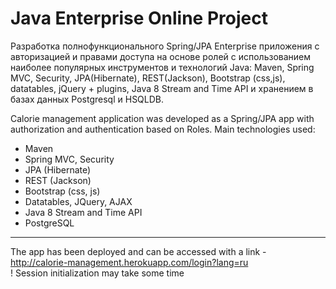 Java Enterprise Online Project 
===============================
Разработка полнофункционального Spring/JPA Enterprise приложения c авторизацией и правами доступа на основе ролей с использованием наиболее популярных инструментов и технологий Java: Maven, Spring MVC, Security, JPA(Hibernate), REST(Jackson), Bootstrap (css,js), datatables, jQuery + plugins, Java 8 Stream and Time API и хранением в базах данных Postgresql и HSQLDB.

Calorie management application was developed as a Spring/JPA app with authorization and authentication based on Roles. 
Main technologies used:
- Maven
- Spring MVC, Security
- JPA (Hibernate)
- REST (Jackson)
- Bootstrap (css, js)
- Datatables, JQuery, AJAX
- Java 8 Stream and Time API
- PostgreSQL
---------------------------------
The app has been deployed and can be accessed with a link - http://calorie-management.herokuapp.com/login?lang=ru  
! Session initialization may take some time
